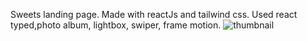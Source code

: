 Sweets landing page.
Made with reactJs and tailwind css.
Used react typed,photo album, lightbox, swiper, frame motion.
![thumbnail](https://user-images.githubusercontent.com/109210895/199104884-a2b1802e-681b-41de-918e-77146f38884a.png)
